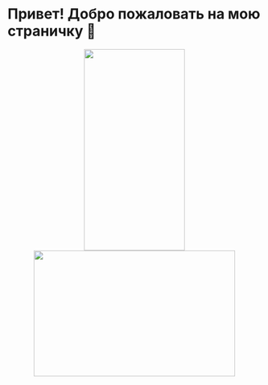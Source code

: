 <h1>
                                                                    Привет! Добро пожаловать на мою страничку 👋
</h1>


<div id="header" align="center">
 <img src="https://media.giphy.com/media/v1.Y2lkPTc5MGI3NjExbjI3c3Q1a2dpa2p5b3h6dDd6cXY2ZmF3eDR3d3p1bm9wa2xrN2phbyZlcD12MV9pbnRlcm5hbF9naWZfYnlfaWQmY3Q9Zw/HUplkVCPY7jTW/giphy.gif" width="200" height="400"/>
</div>




<div id="header" align="center">
 <img src="https://media.giphy.com/media/v1.Y2lkPTc5MGI3NjExdnl3cXpsNjFlMnZpeTFqOHJwMHhrZW5kYjdhcTZobGRnYnJiN3VxeCZlcD12MV9pbnRlcm5hbF9naWZfYnlfaWQmY3Q9Zw/J3KCHKTEqkZuxAW6OQ/giphy.gif" width="400" height="250"/>
</div>




